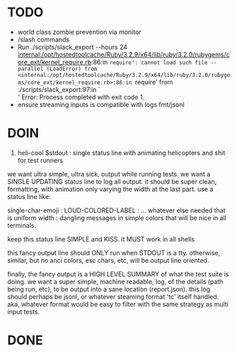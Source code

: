 
TODO
====
- world class zombie prevention via monitor
- /slash commands
- Run ./scripts/slack_export --hours 24
<internal:/opt/hostedtoolcache/Ruby/3.2.9/x64/lib/ruby/3.2.0/rubygems/core_ext/kernel_require.rb>:86:in `require': cannot load such file -- parallel (LoadError)
	from <internal:/opt/hostedtoolcache/Ruby/3.2.9/x64/lib/ruby/3.2.0/rubygems/core_ext/kernel_require.rb>:86:in `require'
	from ./scripts/slack_export:97:in `<main>'
Error: Process completed with exit code 1.
- ensure streaming inputs is compatible with logs fmt/jsonl

DOIN
====

1. heli-cool $stdout : single status line with animating helicopters and shit for test runners

we want ultra simple, ultra sick, output while running tests.  we want a
SINGLE UPDATING status line to log all output.  it should be super clean,
formatting, with animation only varying the width at the last part.  use a
status line like:

single-char-emoji : LOUD-COLORED-LABEL : ... whatever else needed that is uniform width : dangling messages in simple colors that will be nice in all terminals.

keep this status line SIMPLE and KISS.  it MUST work in all shells

this fancy output line should ONLY run when STDOUT is a tty.  otherwise, similar, but no anci colors, esc chars, etc, will be output line oriented.

finally, the fancy output is a HIGH LEVEL SUMMARY of what the test suite is
doing.  we want a super simple, machine readable, log, of the details (path
being run, etc), to be output into a sane location (report.json).  this log
should perhaps be jsonl, or whatever steaming format 'tc' itself handled.
aka, whatever format would be easy to filter with the same strategy as multi
input tests.


DONE
====
